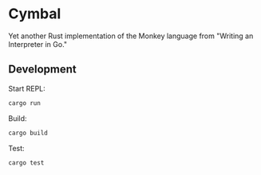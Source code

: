 # Cymbal

Yet another Rust implementation of the Monkey language from "Writing an Interpreter in Go."

## Development

Start REPL:

```sh
cargo run
```

Build:

```sh
cargo build
```

Test:

```sh
cargo test
```
